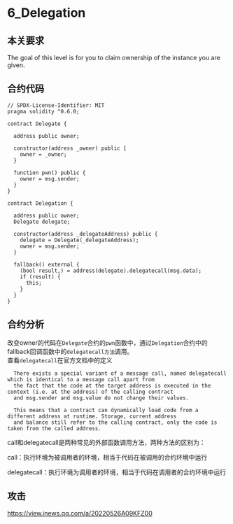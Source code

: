 6_Delegation
==

本关要求
--
The goal of this level is for you to claim ownership of the instance you are given.

合约代码
--

    // SPDX-License-Identifier: MIT
    pragma solidity ^0.6.0;

    contract Delegate {

      address public owner;

      constructor(address _owner) public {
        owner = _owner;
      }

      function pwn() public {
        owner = msg.sender;
      }
    }

    contract Delegation {

      address public owner;
      Delegate delegate;

      constructor(address _delegateAddress) public {
        delegate = Delegate(_delegateAddress);
        owner = msg.sender;
      }

      fallback() external {
        (bool result,) = address(delegate).delegatecall(msg.data);
        if (result) {
          this;
        }
      }
    }
    
合约分析
--

改变owner的代码在<code>Delegate</code>合约的<code>pwn</code>函数中，通过<code>Delegation</code>合约中的fallback回调函数中的<code>delegatecall方法</code>调用。  
查看<code>delegatecall</code>在官方文档中的定义  

      There exists a special variant of a message call, named delegatecall which is identical to a message call apart from 
      the fact that the code at the target address is executed in the context (i.e. at the address) of the calling contract 
      and msg.sender and msg.value do not change their values.

      This means that a contract can dynamically load code from a different address at runtime. Storage, current address 
      and balance still refer to the calling contract, only the code is taken from the called address.
call和delegatecall是两种常见的外部函数调用方法，两种方法的区别为：  

call：执行环境为被调用者的环境，相当于代码在被调用的合约环境中运行

delegatecall：执行环境为调用者的环境，相当于代码在调用者的合约环境中运行

攻击
--
https://view.inews.qq.com/a/20220526A09KFZ00
